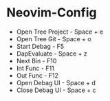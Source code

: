 # Neovim-Config

- Open Tree Project - Space + e
- Open Tree Git - Space + o
- Start Debag - F5
- DapEvaluate - Space + z
- Next Bin - F10
- Int Func - F11
- Out Func - F12
- Open Debag UI - Space + d
- Close Debag UI - Space + c
